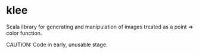 # klee
Scala library for generating and manipulation of images treated as a point => color function.

CAUTION: Code in early, unusable stage.
